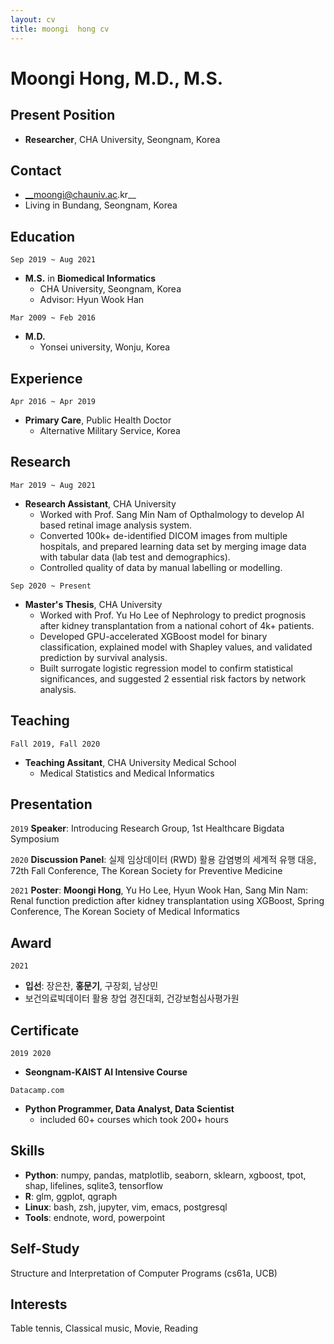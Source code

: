 ```yaml
---
layout: cv
title: moongi  hong cv
---
```


# Moongi Hong, M.D., M.S.

## Present Position
- __Researcher__, CHA University, Seongnam, Korea

## Contact
- __moongi@chauniv.ac.kr__
- Living in Bundang, Seongnam, Korea

## Education
`Sep 2019 ~ Aug 2021 `
- __M.S.__ in __Biomedical Informatics__
  - CHA University, Seongnam, Korea
  - Advisor: Hyun Wook Han

`Mar 2009 ~ Feb 2016`
- __M.D.__
  - Yonsei university, Wonju, Korea

## Experience
`Apr 2016 ~ Apr 2019`
- __Primary Care__, Public Health Doctor
  - Alternative Military Service, Korea


## Research
`Mar 2019 ~ Aug 2021`
- __Research Assistant__, CHA University
  - Worked with Prof. Sang Min Nam of Opthalmology to develop AI based retinal image analysis system.
  - Converted 100k+ de-identified DICOM images from multiple hospitals, and prepared learning data set by merging image data with tabular data (lab test and demographics).
  - Controlled quality of data by manual labelling or modelling. 

`Sep 2020 ~ Present`
- __Master's Thesis__, CHA University
  - Worked with Prof. Yu Ho Lee of Nephrology to predict prognosis after kidney transplantation from a national cohort of 4k+ patients.
  - Developed GPU-accelerated XGBoost model for binary classification, explained model with Shapley values, and validated prediction by survival analysis.
  - Built surrogate logistic regression model to confirm statistical significances, and suggested 2 essential risk factors by network analysis.

## Teaching
`Fall 2019, Fall 2020`
- __Teaching Assitant__, CHA University Medical School
  - Medical Statistics and Medical Informatics

## Presentation
`2019`
__Speaker__: Introducing Research Group, 1st Healthcare Bigdata Symposium

`2020`
__Discussion Panel__: 실제 임상데이터 (RWD) 활용 감염병의 세계적 유행 대응, 72th Fall Conference, The Korean Society for Preventive Medicine

`2021`
__Poster__: __Moongi Hong__, Yu Ho Lee, Hyun Wook Han, Sang Min Nam: Renal function prediction after kidney transplantation using XGBoost, Spring Conference, The Korean Society of Medical Informatics

## Award
`2021`
- __입선__: 장은찬, __홍문기__, 구장회, 남상민
- 보건의료빅데이터 활용 창업 경진대회, 건강보험심사평가원

## Certificate
`2019 2020`
- __Seongnam-KAIST AI Intensive Course__

`Datacamp.com`
- __Python Programmer, Data Analyst, Data Scientist__
  - included 60+ courses which took 200+ hours

## Skills
- __Python__: numpy, pandas, matplotlib, seaborn, sklearn, xgboost, tpot, shap, lifelines, sqlite3, tensorflow
- __R__: glm, ggplot, qgraph
- __Linux__: bash, zsh, jupyter, vim, emacs, postgresql
- __Tools__: endnote, word, powerpoint

## Self-Study
Structure and Interpretation of Computer Programs (cs61a, UCB)

## Interests
Table tennis, Classical music, Movie, Reading
